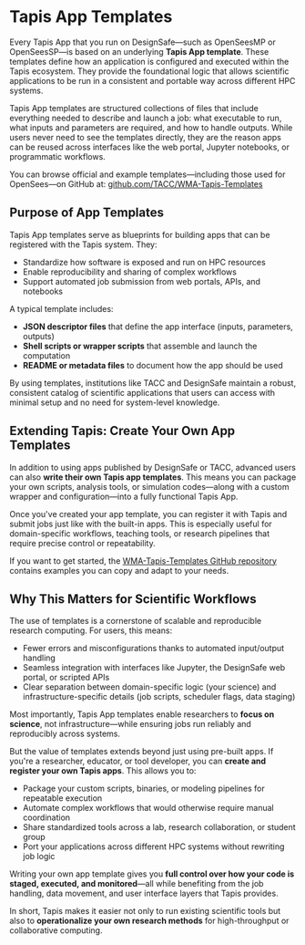 # Tapis App Templates

Every Tapis App that you run on DesignSafe—such as OpenSeesMP or OpenSeesSP—is based on an underlying **Tapis App template**. These templates define how an application is configured and executed within the Tapis ecosystem. They provide the foundational logic that allows scientific applications to be run in a consistent and portable way across different HPC systems.

Tapis App templates are structured collections of files that include everything needed to describe and launch a job: what executable to run, what inputs and parameters are required, and how to handle outputs. While users never need to see the templates directly, they are the reason apps can be reused across interfaces like the web portal, Jupyter notebooks, or programmatic workflows.

You can browse official and example templates—including those used for OpenSees—on GitHub at: [github.com/TACC/WMA-Tapis-Templates](https://github.com/TACC/WMA-Tapis-Templates)


## Purpose of App Templates

Tapis App templates serve as blueprints for building apps that can be registered with the Tapis system. They:

* Standardize how software is exposed and run on HPC resources
* Enable reproducibility and sharing of complex workflows
* Support automated job submission from web portals, APIs, and notebooks

A typical template includes:

* **JSON descriptor files** that define the app interface (inputs, parameters, outputs)
* **Shell scripts or wrapper scripts** that assemble and launch the computation
* **README or metadata files** to document how the app should be used

By using templates, institutions like TACC and DesignSafe maintain a robust, consistent catalog of scientific applications that users can access with minimal setup and no need for system-level knowledge.

## Extending Tapis: Create Your Own App Templates

In addition to using apps published by DesignSafe or TACC, advanced users can also **write their own Tapis app templates**. This means you can package your own scripts, analysis tools, or simulation codes—along with a custom wrapper and configuration—into a fully functional Tapis App.

Once you've created your app template, you can register it with Tapis and submit jobs just like with the built-in apps. This is especially useful for domain-specific workflows, teaching tools, or research pipelines that require precise control or repeatability.

If you want to get started, the [WMA-Tapis-Templates GitHub repository](https://github.com/TACC/WMA-Tapis-Templates) contains examples you can copy and adapt to your needs.



## Why This Matters for Scientific Workflows

The use of templates is a cornerstone of scalable and reproducible research computing. For users, this means:

* Fewer errors and misconfigurations thanks to automated input/output handling
* Seamless integration with interfaces like Jupyter, the DesignSafe web portal, or scripted APIs
* Clear separation between domain-specific logic (your science) and infrastructure-specific details (job scripts, scheduler flags, data staging)

Most importantly, Tapis App templates enable researchers to **focus on science**, not infrastructure—while ensuring jobs run reliably and reproducibly across systems.

But the value of templates extends beyond just using pre-built apps. If you're a researcher, educator, or tool developer, you can **create and register your own Tapis apps**. This allows you to:

* Package your custom scripts, binaries, or modeling pipelines for repeatable execution
* Automate complex workflows that would otherwise require manual coordination
* Share standardized tools across a lab, research collaboration, or student group
* Port your applications across different HPC systems without rewriting job logic

Writing your own app template gives you **full control over how your code is staged, executed, and monitored**—all while benefiting from the job handling, data movement, and user interface layers that Tapis provides.

In short, Tapis makes it easier not only to run existing scientific tools but also to **operationalize your own research methods** for high-throughput or collaborative computing.


